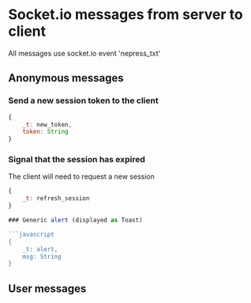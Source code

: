 # Socket.io messages from server to client

All messages use socket.io event 'nepress_txt'

## Anonymous messages

### Send a new session token to the client

```javascript
{
    _t: new_token,
    token: String
}
```

### Signal that the session has expired

The client will need to request a new session

```javascript
{
    _t: refresh_session
}

### Generic alert (displayed as Toast)

```javascript
{
    _t: alert,
    msg: String
}
```

## User messages
